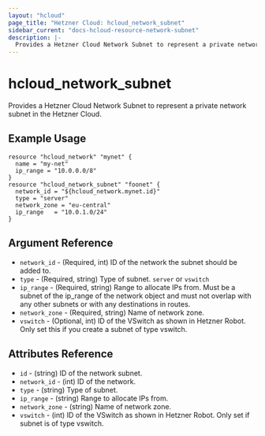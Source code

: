 ```yaml
---
layout: "hcloud"
page_title: "Hetzner Cloud: hcloud_network_subnet"
sidebar_current: "docs-hcloud-resource-network-subnet"
description: |-
  Provides a Hetzner Cloud Network Subnet to represent a private network subnet in the Hetzner Cloud.
---
```


# hcloud_network_subnet

 Provides a Hetzner Cloud Network Subnet to represent a private network subnet in the Hetzner Cloud.

## Example Usage

```hcl
resource "hcloud_network" "mynet" {
  name = "my-net"
  ip_range = "10.0.0.0/8"
}
resource "hcloud_network_subnet" "foonet" {
  network_id = "${hcloud_network.mynet.id}"
  type = "server"
  network_zone = "eu-central"
  ip_range   = "10.0.1.0/24"
}

```

## Argument Reference

- `network_id` - (Required, int) ID of the network the subnet should be added to.
- `type` - (Required, string) Type of subnet. `server` or `vswitch`
- `ip_range` - (Required, string) Range to allocate IPs from. Must be a subnet of the ip_range of the network object and must not overlap with any other subnets or with any destinations in routes.
- `network_zone` - (Required, string) Name of network zone.
- `vswitch` - (Optional, int) ID of the VSwitch as shown in Hetzner Robot. Only set this if you create a subnet of type vswitch.

## Attributes Reference

- `id` - (string) ID of the network subnet.
- `network_id` - (int) ID of the network.
- `type` - (string) Type of subnet.
- `ip_range` - (string) Range to allocate IPs from.
- `network_zone` - (string) Name of network zone.
- `vswitch` - (int) ID of the VSwitch as shown in Hetzner Robot. Only set if subnet is of type vswitch.